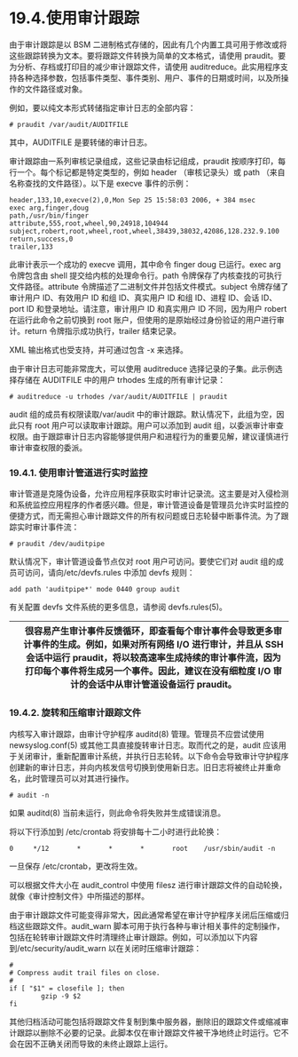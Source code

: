 # 19.4.使用审计跟踪

由于审计跟踪是以 BSM 二进制格式存储的，因此有几个内置工具可用于修改或将这些跟踪转换为文本。要将跟踪文件转换为简单的文本格式，请使用 praudit。要为分析、存档或打印目的减少审计跟踪文件，请使用 auditreduce。此实用程序支持各种选择参数，包括事件类型、事件类别、用户、事件的日期或时间，以及所操作的文件路径或对象。

例如，要以纯文本形式转储指定审计日志的全部内容：

```
# praudit /var/audit/AUDITFILE
```

其中，AUDITFILE 是要转储的审计日志。

审计跟踪由一系列审核记录组成，这些记录由标记组成，praudit 按顺序打印，每行一个。每个标记都是特定类型的，例如 header （审核记录头）或 path （来自名称查找的文件路径）。以下是 execve 事件的示例：

```
header,133,10,execve(2),0,Mon Sep 25 15:58:03 2006, + 384 msec
exec arg,finger,doug
path,/usr/bin/finger
attribute,555,root,wheel,90,24918,104944
subject,robert,root,wheel,root,wheel,38439,38032,42086,128.232.9.100
return,success,0
trailer,133
```

此审计表示一个成功的 execve 调用，其中命令 finger doug 已运行。exec arg 令牌包含由 shell 提交给内核的处理命令行。path 令牌保存了内核查找的可执行文件路径。attribute 令牌描述了二进制文件并包括文件模式。subject 令牌存储了审计用户 ID、有效用户 ID 和组 ID、真实用户 ID 和组 ID、进程 ID、会话 ID、port ID 和登录地址。请注意，审计用户 ID 和真实用户 ID 不同，因为用户 robert 在运行此命令之前切换到 root 账户，但使用的是原始经过身份验证的用户进行审计。return 令牌指示成功执行，trailer 结束记录。

XML 输出格式也受支持，并可通过包含 -x 来选择。

由于审计日志可能非常庞大，可以使用 auditreduce 选择记录的子集。此示例选择存储在 AUDITFILE 中的用户 trhodes 生成的所有审计记录：

```
# auditreduce -u trhodes /var/audit/AUDITFILE | praudit
```

audit 组的成员有权限读取/var/audit 中的审计跟踪。默认情况下，此组为空，因此只有 root 用户可以读取审计跟踪。用户可以添加到 audit 组，以委派审计审查权限。由于跟踪审计日志内容能够提供用户和进程行为的重要见解，建议谨慎进行审计审查权限的委派。

### 19.4.1. 使用审计管道进行实时监控

审计管道是克隆伪设备，允许应用程序获取实时审计记录流。这主要是对入侵检测和系统监控应用程序的作者感兴趣。但是，审计管道设备是管理员允许实时监控的便捷方式，而无需担心审计跟踪文件的所有权问题或日志轮替中断事件流。为了跟踪实时审计事件流：

```
# praudit /dev/auditpipe
```

默认情况下，审计管道设备节点仅对 root 用户可访问。要使它们对 audit 组的成员可访问，请向/etc/devfs.rules 中添加 devfs 规则：

```
add path 'auditpipe*' mode 0440 group audit
```

有关配置 devfs 文件系统的更多信息，请参阅 devfs.rules(5)。

|  | 很容易产生审计事件反馈循环，即查看每个审计事件会导致更多审计事件的生成。例如，如果对所有网络 I/O 进行审计，并且从 SSH 会话中运行 praudit，将以较高速率生成持续的审计事件流，因为打印每个事件将生成另一个事件。因此，建议在没有细粒度 I/O 审计的会话中从审计管道设备运行 praudit。|
| -- | ------------------------------------------------------------------------------------------------------------------------------------------------------------------------------------------------------------------------------------------------------------------------------------- |

### 19.4.2. 旋转和压缩审计跟踪文件

内核写入审计跟踪，由审计守护程序 auditd(8) 管理。管理员不应尝试使用 newsyslog.conf(5) 或其他工具直接旋转审计日志。取而代之的是，audit 应该用于关闭审计，重新配置审计系统，并执行日志轮转。以下命令会导致审计守护程序创建新的审计日志，并向内核发信号切换到使用新日志。旧日志将被终止并重命名，此时管理员可以对其进行操作。

```
# audit -n
```

如果 auditd(8) 当前未运行，则此命令将失败并生成错误消息。

将以下行添加到 /etc/crontab 将安排每十二小时进行此轮换：

```
0     */12       *       *       *       root    /usr/sbin/audit -n
```

一旦保存 /etc/crontab，更改将生效。

可以根据文件大小在 audit_control 中使用 filesz 进行审计跟踪文件的自动轮换，就像《审计控制文件》中所描述的那样。

由于审计跟踪文件可能变得非常大，因此通常希望在审计守护程序关闭后压缩或归档这些跟踪文件。audit_warn 脚本可用于执行各种与审计相关事件的定制操作，包括在轮转审计跟踪文件时清理终止审计跟踪。例如，可以添加以下内容到/etc/security/audit_warn 以在关闭时压缩审计跟踪：

```
#
# Compress audit trail files on close.
#
if [ "$1" = closefile ]; then
        gzip -9 $2
fi
```

其他归档活动可能包括将跟踪文件复制到集中服务器，删除旧的跟踪文件或缩减审计跟踪以删除不必要的记录。此脚本仅在审计跟踪文件被干净地终止时运行。它不会在因不正确关闭而导致的未终止跟踪上运行。
